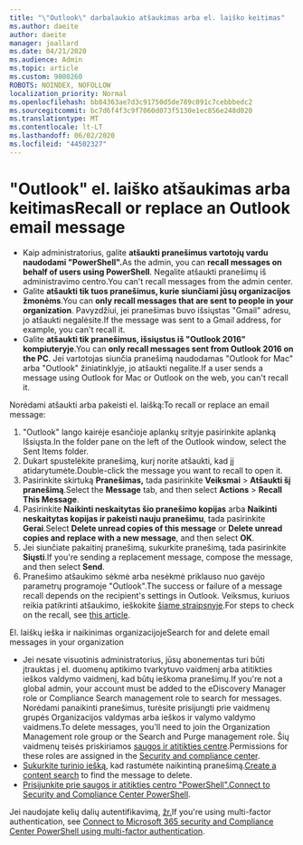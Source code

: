 ```yaml
---
title: "\"Outlook\" darbalaukio atšaukimas arba el. laiško keitimas"
ms.author: daeite
author: daeite
manager: joallard
ms.date: 04/21/2020
ms.audience: Admin
ms.topic: article
ms.custom: 9000260
ROBOTS: NOINDEX, NOFOLLOW
localization_priority: Normal
ms.openlocfilehash: bb84363ae7d3c91750d5de789c091c7cebbbedc2
ms.sourcegitcommit: bc7d6f4f3c9f7060d073f5130e1ec856e248d020
ms.translationtype: MT
ms.contentlocale: lt-LT
ms.lasthandoff: 06/02/2020
ms.locfileid: "44502327"
---
```

# <a name="recall-or-replace-an-outlook-email-message"></a><span data-ttu-id="dfbbb-102">"Outlook" el. laiško atšaukimas arba keitimas</span><span class="sxs-lookup"><span data-stu-id="dfbbb-102">Recall or replace an Outlook email message</span></span>

- <span data-ttu-id="dfbbb-103">Kaip administratorius, galite **atšaukti pranešimus vartotojų vardu naudodami "PowerShell".**</span><span class="sxs-lookup"><span data-stu-id="dfbbb-103">As the admin, you can **recall messages on behalf of users using PowerShell**.</span></span> <span data-ttu-id="dfbbb-104">Negalite atšaukti pranešimų iš administravimo centro.</span><span class="sxs-lookup"><span data-stu-id="dfbbb-104">You can't recall messages from the admin center.</span></span>
- <span data-ttu-id="dfbbb-105">Galite **atšaukti tik tuos pranešimus, kurie siunčiami jūsų organizacijos žmonėms**.</span><span class="sxs-lookup"><span data-stu-id="dfbbb-105">You can **only recall messages that are sent to people in your organization**.</span></span> <span data-ttu-id="dfbbb-106">Pavyzdžiui, jei pranešimas buvo išsiųstas "Gmail" adresu, jo atšaukti negalėsite.</span><span class="sxs-lookup"><span data-stu-id="dfbbb-106">If the message was sent to a Gmail address, for example, you can't recall it.</span></span>
- <span data-ttu-id="dfbbb-107">Galite **atšaukti tik pranešimus, išsiųstus iš "Outlook 2016" kompiuteryje**.</span><span class="sxs-lookup"><span data-stu-id="dfbbb-107">You can **only recall messages sent from Outlook 2016 on the PC**.</span></span> <span data-ttu-id="dfbbb-108">Jei vartotojas siunčia pranešimą naudodamas "Outlook for Mac" arba "Outlook" žiniatinklyje, jo atšaukti negalite.</span><span class="sxs-lookup"><span data-stu-id="dfbbb-108">If a user sends a message using Outlook for Mac or Outlook on the web, you can't recall it.</span></span>

<span data-ttu-id="dfbbb-109">Norėdami atšaukti arba pakeisti el. laišką:</span><span class="sxs-lookup"><span data-stu-id="dfbbb-109">To recall or replace an email message:</span></span>

1. <span data-ttu-id="dfbbb-110">"Outlook" lango kairėje esančioje aplankų srityje pasirinkite aplanką Išsiųsta.</span><span class="sxs-lookup"><span data-stu-id="dfbbb-110">In the folder pane on the left of the Outlook window, select the Sent Items folder.</span></span>
1. <span data-ttu-id="dfbbb-111">Dukart spustelėkite pranešimą, kurį norite atšaukti, kad jį atidarytumėte.</span><span class="sxs-lookup"><span data-stu-id="dfbbb-111">Double-click the message you want to recall to open it.</span></span>
1. <span data-ttu-id="dfbbb-112">Pasirinkite skirtuką **Pranešimas,** tada pasirinkite **Veiksmai**  >  **Atšaukti šį pranešimą**.</span><span class="sxs-lookup"><span data-stu-id="dfbbb-112">Select the **Message** tab, and then select **Actions** > **Recall This Message**.</span></span>
1. <span data-ttu-id="dfbbb-113">Pasirinkite **Naikinti neskaitytas šio pranešimo kopijas** arba **Naikinti neskaitytas kopijas ir pakeisti nauju pranešimu**, tada pasirinkite **Gerai**.</span><span class="sxs-lookup"><span data-stu-id="dfbbb-113">Select **Delete unread copies of this message** or **Delete unread copies and replace with a new message**, and then select **OK**.</span></span>
1. <span data-ttu-id="dfbbb-114">Jei siunčiate pakaitinį pranešimą, sukurkite pranešimą, tada pasirinkite **Siųsti**.</span><span class="sxs-lookup"><span data-stu-id="dfbbb-114">If you're sending a replacement message, compose the message, and then select **Send**.</span></span>
1. <span data-ttu-id="dfbbb-115">Pranešimo atšaukimo sėkmė arba nesėkmė priklauso nuo gavėjo parametrų programoje "Outlook".</span><span class="sxs-lookup"><span data-stu-id="dfbbb-115">The success or failure of a message recall depends on the recipient's settings in Outlook.</span></span> <span data-ttu-id="dfbbb-116">Veiksmus, kuriuos reikia patikrinti atšaukimo, ieškokite [šiame straipsnyje](https://support.office.com/article/35027f88-d655-4554-b4f8-6c0729a723a0).</span><span class="sxs-lookup"><span data-stu-id="dfbbb-116">For steps to check on the recall, see [this article](https://support.office.com/article/35027f88-d655-4554-b4f8-6c0729a723a0).</span></span>

<span data-ttu-id="dfbbb-117">El. laiškų ieška ir naikinimas organizacijoje</span><span class="sxs-lookup"><span data-stu-id="dfbbb-117">Search for and delete email messages in your organization</span></span>

- <span data-ttu-id="dfbbb-118">Jei nesate visuotinis administratorius, jūsų abonementas turi būti įtrauktas į el. duomenų aptikimo tvarkytuvo vaidmenį arba atitikties ieškos valdymo vaidmenį, kad būtų ieškoma pranešimų.</span><span class="sxs-lookup"><span data-stu-id="dfbbb-118">If you're not a global admin, your account must be added to the eDiscovery Manager role or Compliance Search management role to search for messages.</span></span> <span data-ttu-id="dfbbb-119">Norėdami panaikinti pranešimus, turėsite prisijungti prie vaidmenų grupės Organizacijos valdymas arba ieškos ir valymo valdymo vaidmens.</span><span class="sxs-lookup"><span data-stu-id="dfbbb-119">To delete messages, you'll need to join the Organization Management role group or the Search and Purge management role.</span></span> <span data-ttu-id="dfbbb-120">Šių vaidmenų teisės priskiriamos [saugos ir atitikties centre](https://go.microsoft.com/fwlink/?linkid=2083731).</span><span class="sxs-lookup"><span data-stu-id="dfbbb-120">Permissions for these roles are assigned in the [Security and compliance center](https://go.microsoft.com/fwlink/?linkid=2083731).</span></span>
- <span data-ttu-id="dfbbb-121">[Sukurkite turinio iešką,](https://docs.microsoft.com/microsoft-365/compliance/content-search) kad rastumėte naikintiną pranešimą.</span><span class="sxs-lookup"><span data-stu-id="dfbbb-121">[Create a content search](https://docs.microsoft.com/microsoft-365/compliance/content-search) to find the message to delete.</span></span>
- <span data-ttu-id="dfbbb-122">[Prisijunkite prie saugos ir atitikties centro "PowerShell".](https://docs.microsoft.com/powershell/exchange/office-365-scc/connect-to-scc-powershell/connect-to-scc-powershell?view=exchange-ps)</span><span class="sxs-lookup"><span data-stu-id="dfbbb-122">[Connect to Security and Compliance Center PowerShell](https://docs.microsoft.com/powershell/exchange/office-365-scc/connect-to-scc-powershell/connect-to-scc-powershell?view=exchange-ps).</span></span>

<span data-ttu-id="dfbbb-123">Jei naudojate kelių dalių autentifikavimą, [žr.](https://docs.microsoft.com/powershell/exchange/office-365-scc/connect-to-scc-powershell/mfa-connect-to-scc-powershell?view=exchange-ps)</span><span class="sxs-lookup"><span data-stu-id="dfbbb-123">If you're using multi-factor authentication, see [Connect to Microsoft 365 security and Compliance Center PowerShell using multi-factor authentication](https://docs.microsoft.com/powershell/exchange/office-365-scc/connect-to-scc-powershell/mfa-connect-to-scc-powershell?view=exchange-ps).</span></span>